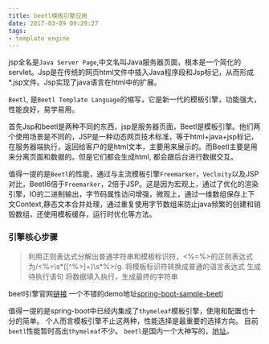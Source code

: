 ```yaml
---
title: beetl模板引擎应用
date: 2017-03-09 09:29:27
tags:
- template engine
---
```

jsp全名是`Java Server Page`,中文名叫Java服务器页面，根本是一个简化的servlet。Jsp是在传统的网页html文件中插入Java程序段和Jsp标记，从而形成*.jsp文件。Jsp实现了java语言在html中的扩展。

`Beetl`, 是`Beetl Template Language`的缩写，它是新一代的模板引擎，功能强大，性能良好，易学易用。

首先Jsp和beetl是两种不同的东西，jsp是服务器页面，Beetl是模板引擎。他们两个使用场景是不同的，JSP是一种动态网页技术标准，等于html+java+jsp标记，在服务器端执行，返回给客户的是html文本，主要用来展示的。而Beetl主要是用来分离页面和数据的。但是它们都会生成html, 都会跟后台进行数据交互。

值得一提的是`Beetl`的性能，通过与主流模板引擎`Freemarker`，`Vecloity`以及JSP对比，Beetl6倍于`Freemarker`，2倍于JSP。这是因为宏观上，通过了优化的渲染引擎，IO的二进制输出，字节码属性访问增强，微观上，通过一维数组保存上下文Context,静态文本合并处理，通过重复使用字节数组来防止java频繁的创建和销毁数组，还使用模板缓存，运行时优化等方法。

### 引擎核心步骤

> 利用正则表达式分解出普通字符串和模板标识符，<%=%>的正则表达式为/<%=\s*([^%>]+)\s*%>/g.
将模板标识符转换成普通的语言表达式
生成待执行语句
将数据填入执行，生成最终的字符串

beetl引擎官网[链接](http://ibeetl.com/)
一个不错的demo地址[spring-boot-sample-beetl](https://gitee.com/Zalldios/spring-bucket-demo/tree/master/spring-bucket/spring-boot)

值得一提的是spring-boot中已经内集成了`thymeleaf`模板引擎，使用和配置也十分的简单。
个人而言模板引擎不止这两种，性能选择是最重要的选择方向。
目前`beetl`性能暂时高出`thymeleaf`不少。
`beetl`是国内一个大神写的，[地址](https://my.oschina.net/xiandafu/)。